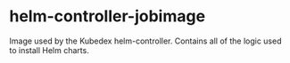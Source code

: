 # helm-controller-jobimage

Image used by the Kubedex helm-controller. Contains all of the logic used to install Helm charts.
